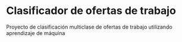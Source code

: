 # Clasificador de ofertas de trabajo
Proyecto de clasificación multiclase de ofertas de trabajo utilizando aprendizaje de máquina
